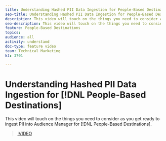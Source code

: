 ```yaml
---
title: Understanding Hashed PII Data Ingestion for People-Based Destinations
seo-title: Understanding Hashed PII Data Ingestion for People-Based Destinations in Adobe Audience Manager
description: This video will touch on the things you need to consider as you get ready to ingest PII into Audience Manager for People-Based Destinations.
seo-description: This video will touch on the things you need to consider as you get ready to ingest PII into Adobe Audience Manager for People-Based Destinations.
feature: People-Based Destinations
topics: 
audience: all
activity: understand
doc-type: feature video
team: Technical Marketing
kt: 3701

---
```


# Understanding Hashed PII Data Ingestion for [!DNL People-Based Destinations]

This video will touch on the things you need to consider as you get ready to ingest PII into Audience Manager for [!DNL People-Based Destinations].

>[!VIDEO](https://video.tv.adobe.com/v/29003/?quality=12)
